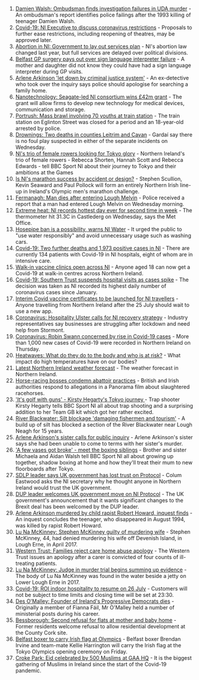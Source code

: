 1. [Damien Walsh: Ombudsman finds investigation failures in UDA murder](https://www.bbc.co.uk/news/uk-northern-ireland-57918718) - An ombudsman's report identifies police failings after the 1993 killing of teenager Damien Walsh.
2. [Covid-19: NI Executive to discuss coronavirus restrictions](https://www.bbc.co.uk/news/uk-northern-ireland-57922396) - Proposals to further ease restrictions, including reopening of theatres, may be approved later.
3. [Abortion in NI: Government to lay out services plan](https://www.bbc.co.uk/news/uk-northern-ireland-57921537) - NI's abortion law changed last year, but full services are delayed over political divisions.
4. [Belfast GP surgery pays out over sign language interpreter failure](https://www.bbc.co.uk/news/uk-northern-ireland-57923702) - A mother and daughter did not know they could have had a sign language interpreter during GP visits.
5. [Arlene Arkinson 'let down by criminal justice system'](https://www.bbc.co.uk/news/uk-northern-ireland-57927563) - An ex-detective who took over the inquiry says police should apologise for searching a family home.
6. [Nanotechnology: Seagate-led NI consortium wins £42m grant](https://www.bbc.co.uk/news/uk-northern-ireland-57926963) - The grant will allow firms to develop new technology for medical devices, communication and storage.
7. [Portrush: Mass brawl involving 70 youths at train station](https://www.bbc.co.uk/news/uk-northern-ireland-foyle-west-57927571) - The train station on Eglinton Street was closed for a period and an 18-year-old arrested by police.
8. [Drownings: Two deaths in counties Leitrim and Cavan](https://www.bbc.co.uk/news/world-europe-57926959) - Gardaí say there is no foul play suspected in either of the separate incidents on Wednesday.
9. [NI's trio of female rowers looking for Tokyo glory](https://www.bbc.co.uk/sport/av/olympics/57866340) - Northern Ireland's trio of female rowers - Rebecca Shorten, Hannah Scott and Rebecca Edwards - tell BBC Sport NI about their journey to Tokyo and their ambitions at the Games
10. [Is NI's marathon success by accident or design?](https://www.bbc.co.uk/sport/athletics/57702247) - Stephen Scullion, Kevin Seaward and Paul Pollock will form an entirely Northern Irish line-up in Ireland's Olympic men's marathon challenge.
11. [Fermanagh: Man dies after entering Lough Melvin](https://www.bbc.co.uk/news/uk-northern-ireland-57918804) - Police received a report that a man had entered Lough Melvin on Wednesday morning.
12. [Extreme heat: NI records hottest day ever for second time in week](https://www.bbc.co.uk/news/uk-northern-ireland-57920672) - The thermometer hit 31.3C in Castlederg on Wednesday, says the Met Office.
13. [Hosepipe ban is a possibility, warns NI Water](https://www.bbc.co.uk/news/uk-northern-ireland-57914686) - It urged the public to "use water responsibly" and avoid unnecessary usage such as washing cars.
14. [Covid-19: Two further deaths and 1,973 positive cases in NI](https://www.bbc.co.uk/news/uk-northern-ireland-57918797) - There are currently 134 patients with Covid-19 in NI hospitals, eight of whom are in intensive care.
15. [Walk-in vaccine clinics open across NI](https://www.bbc.co.uk/news/uk-northern-ireland-57863840) - Anyone aged 18 can now get a Covid-19 at walk-in centres across Northern Ireland.
16. [Covid-19: Southern Trust suspends hospital visits as cases spike](https://www.bbc.co.uk/news/uk-northern-ireland-57867718) - The decision was taken as NI recorded its highest daily number of coronavirus cases since January.
17. [Interim Covid vaccine certificates to be launched for NI travellers](https://www.bbc.co.uk/news/uk-northern-ireland-57868779) - Anyone travelling from Northern Ireland after the 25 July should wait to use a new app.
18. [Coronavirus: Hospitality Ulster calls for NI recovery strategy](https://www.bbc.co.uk/news/uk-northern-ireland-57857496) - Industry representatives say businesses are struggling after lockdown and need help from Stormont.
19. [Coronavirus: Robin Swann concerned by rise in Covid-19 cases](https://www.bbc.co.uk/news/uk-northern-ireland-57854088) - More than 1,000 new cases of Covid-19 were recorded in Northern Ireland on Thursday.
20. [Heatwaves: What do they do to the body and who is at risk?](https://www.bbc.co.uk/news/health-49112807) - What impact do high temperatures have on our bodies?
21. [Latest Northern Ireland weather forecast](https://www.bbc.co.uk/news/uk-northern-ireland-26018439) - The weather forecast in Northern Ireland.
22. [Horse-racing bosses condemn abattoir practices](https://www.bbc.co.uk/news/uk-57902663) - British and Irish authorities respond to allegations in a Panorama film about slaughtered racehorses.
23. ['It's golf with guns' - Kirsty Hegarty's Tokyo journey ](https://www.bbc.co.uk/sport/av/olympics/57865476) - Trap shooter Kirsty Hegarty tells BBC Sport NI all about trap shooting and a surprising addition to her Team GB kit which got her rather excited.
24. [River Blackwater: Silt blockage 'damaging fishermen and tourism'](https://www.bbc.co.uk/news/uk-northern-ireland-57841201) - A build up of silt has blocked a section of the River Blackwater near Lough Neagh for 15 years.
25. [Arlene Arkinson's sister calls for public inquiry](https://www.bbc.co.uk/news/uk-northern-ireland-57920309) - Arlene Arkinson's sister says she had been unable to come to terms with her sister's murder.
26. ['A few vases got broke' - meet the boxing siblings](https://www.bbc.co.uk/sport/av/olympics/57912664) - Brother and sister Michaela and Aidan Walsh tell BBC Sport NI all about growing up together, shadow boxing at home and how they'll treat their mum to new floorboards after Tokyo.
27. [SDLP leader says UK government has lost trust on Protocol](https://www.bbc.co.uk/news/uk-northern-ireland-57918324) - Colum Eastwood asks the NI secretary why he thought anyone in Northern Ireland would trust the UK government.
28. [DUP leader welcomes UK government move on NI Protocol](https://www.bbc.co.uk/news/uk-northern-ireland-57918319) - The UK government's announcement that it wants significant changes to the Brexit deal has been welcomed by the DUP leader.
29. [Arlene Arkinson murdered by child rapist Robert Howard, inquest finds](https://www.bbc.co.uk/news/uk-northern-ireland-57918801) - An inquest concludes the teenager, who disappeared in August 1994, was killed by rapist Robert Howard.
30. [Lu Na McKinney: Stephen McKinney guilty of murdering wife](https://www.bbc.co.uk/news/uk-northern-ireland-57916004) - Stephen McKinney, 44, had denied murdering his wife off Devenish Island, in Lough Erne, in April 2017.
31. [Western Trust: Families reject care home abuse apology](https://www.bbc.co.uk/news/uk-northern-ireland-foyle-west-57899386) - The Western Trust issues an apology after a carer is convicted of four counts of ill-treating patients.
32. [Lu Na McKinney: Judge in murder trial begins summing up evidence](https://www.bbc.co.uk/news/uk-northern-ireland-57894655) - The body of Lu Na McKinney was found in the water beside a jetty on Lower Lough Erne in 2017.
33. [Covid-19: ROI indoor hospitality to resume on 26 July](https://www.bbc.co.uk/news/world-europe-57919089) - Customers will not be subject to time limits and closing time will be set at 23:30.
34. [Des O'Malley: Founder of Ireland's Progressive Democrats dies](https://www.bbc.co.uk/news/world-europe-57912473) - Originally a member of Fianna Fáil, Mr O'Malley held a number of ministerial posts during his career.
35. [Bessborough: Second refusal for flats at mother and baby home](https://www.bbc.co.uk/news/world-europe-57899902) - Former residents welcome refusal to allow residential development at the County Cork site.
36. [Belfast boxer to carry Irish flag at Olympics](https://www.bbc.co.uk/sport/olympics/57898847) - Belfast boxer Brendan Irvine and team-mate Kellie Harrington will carry the Irish flag at the Tokyo Olympics opening ceremony on Friday.
37. [Croke Park: Eid celebrated by 500 Muslims at GAA HQ](https://www.bbc.co.uk/news/world-europe-57901923) - It is the biggest gathering of Muslims in Ireland since the start of the Covid-19 pandemic.
